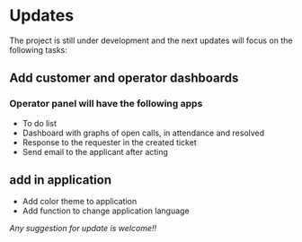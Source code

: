 # Updates
The project is still under development and the next updates will focus on the following tasks:

## Add customer and operator dashboards
  ### Operator panel will have the following apps
  - To do list
  - Dashboard with graphs of open calls, in attendance and resolved
  - Response to the requester in the created ticket
  - Send email to the applicant after acting

## add in application
- Add color theme to application
- Add function to change application language

*Any suggestion for update is welcome!!*